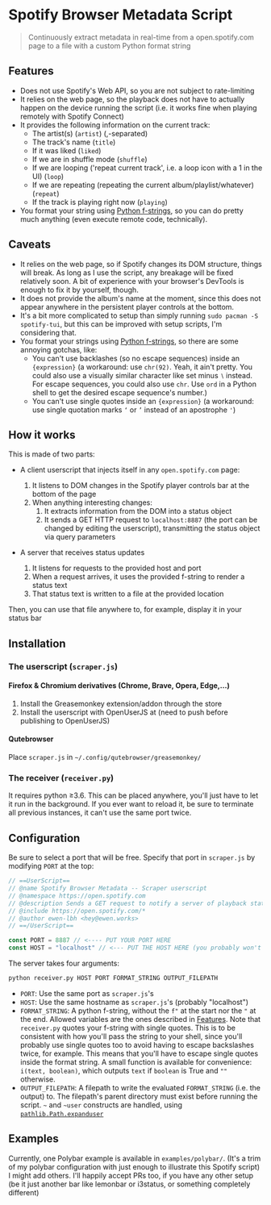 # Spotify Browser Metadata Script

> Continuously extract metadata in real-time from a open.spotify.com page to a file with a custom Python format string

## Features
- Does not use Spotify's Web API, so you are not subject to rate-limiting
- It relies on the web page, so the playback does not have to actually happen on the device running the script
  (i.e. it works fine when playing remotely with Spotify Connect)
- It provides the following information on the current track:
  - The artist(s) (`artist`) (,-separated)
  - The track's name (`title`)
  - If it was liked (`liked`)
  - If we are in shuffle mode (`shuffle`)
  - If we are looping ('repeat current track', i.e. a loop icon with a 1 in the UI) (`loop`)
  - If we are repeating (repeating the current album/playlist/whatever) (`repeat`)
  - If the track is playing right now (`playing`)
- You format your string using [Python f-strings](https://realpython.com/python-f-strings), so you can do pretty much anything (even execute remote code, technically).

## Caveats

- It relies on the web page, so if Spotify changes its DOM structure, things will break.
  As long as I use the script, any breakage will be fixed relatively soon.
  A bit of experience with your browser's DevTools is enough to fix it by yourself, though.
- It does not provide the album's name at the moment, since this does not appear anywhere in the persistent player controls at the bottom.
- It's a bit more complicated to setup than simply running `sudo pacman -S spotify-tui`, but this can be improved with setup scripts, I'm considering that.
- You format your strings using [Python f-strings](https://realpython.com/python-f-strings), so there are some annoying gotchas, like:
  - You can't use backlashes (so no escape sequences) inside an `{expression}` (a workaround: use `chr(92)`. Yeah, it ain't pretty. You could also use a visually similar character like set minus `∖` instead. For escape sequences, you could also use `chr`. Use `ord` in a Python shell to get the desired escape sequence's number.)
  - You can't use single quotes inside an `{expression}` (a workaround: use single quotation marks `‘` or `’` instead of an apostrophe `'`)
    

## How it works

This is made of two parts:

- A client userscript that injects itself in any `open.spotify.com` page:
  1. It listens to DOM changes in the Spotify player controls bar at the bottom of the page
  2. When anything interesting changes:
     1. It extracts information from the DOM into a status object
     1. It sends a GET HTTP request to `localhost:8887` (the port can be changed by editing the userscript), transmitting the status object via query parameters

- A server that receives status updates
  1. It listens for requests to the provided host and port
  2. When a request arrives, it uses the provided f-string to render a status text
  3. That status text is written to a file at the provided location

Then, you can use that file anywhere to, for example, display it in your status bar

## Installation

### The userscript (`scraper.js`)

#### Firefox & Chromium derivatives (Chrome, Brave, Opera, Edge,…)

1. Install the Greasemonkey extension/addon through the store
1. Install the userscript with OpenUserJS at (need to push before publishing to OpenUserJS)

#### Qutebrowser

Place `scraper.js` in `~/.config/qutebrowser/greasemonkey/`

### The receiver (`receiver.py`)

It requires python ≥3.6.
This can be placed anywhere, you'll just have to let it run in the background.
If you ever want to reload it, be sure to terminate all previous instances, it can't use the same port twice.

## Configuration

Be sure to select a port that will be free.
Specify that port in `scraper.js` by modifying `PORT` at the top:

```javascript
// ==UserScript==
// @name Spotify Browser Metadata -- Scraper userscript
// @namespace https://open.spotify.com
// @description Sends a GET request to notify a server of playback state changes
// @include https://open.spotify.com/*
// @author ewen-lbh <hey@ewen.works>
// ==/UserScript==

const PORT = 8887 // <---- PUT YOUR PORT HERE
const HOST = "localhost" // <--- PUT THE HOST HERE (you probably won't need to modify this)
```

The server takes four arguments:

```sh
python receiver.py HOST PORT FORMAT_STRING OUTPUT_FILEPATH
```

- `PORT`: Use the same port as `scraper.js`'s
- `HOST`: Use the same hostname as `scraper.js`'s (probably "localhost")
- `FORMAT_STRING`: A python f-string, without the `f"` at the start nor the `"` at the end. 
  Allowed variables are the ones described in [Features](#features).
  Note that `receiver.py` quotes your f-string with single quotes. 
  This is to be consistent with how you'll pass the string to your shell, since you'll probably use single quotes too to avoid having to escape backslashes twice, for example.
  This means that you'll have to escape single quotes inside the format string.
  A small function is available for convenience: `i(text, boolean)`, which outputs `text` if `boolean` is True and `""` otherwise.
- `OUTPUT_FILEPATH`: A filepath to write the evaluated `FORMAT_STRING` (i.e. the output) to.
  The filepath's parent directory must exist before running the script.
  `~` and `~user` constructs are handled, using [`pathlib.Path.expanduser`](https://docs.python.org/3/library/pathlib.html#pathlib.Path.expanduser)

## Examples

Currently, one Polybar example is available in `examples/polybar/`. (It's a trim of my polybar configuration with just enough to illustrate this Spotify script)
I might add others.
I'll happily accept PRs too, if you have any other setup (be it just another bar like lemonbar or i3status, or something completely different)
